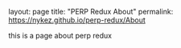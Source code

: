 layout: page
title: "PERP Redux About"
permalink: https://nykez.github.io/perp-redux/About

this is a page about perp redux